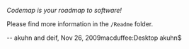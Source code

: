 *Codemap is your roadmap to software!* 

Please find more information in the `/Readme` folder.

-- akuhn and deif, Nov 26, 2009macduffee:Desktop akuhn$ 
